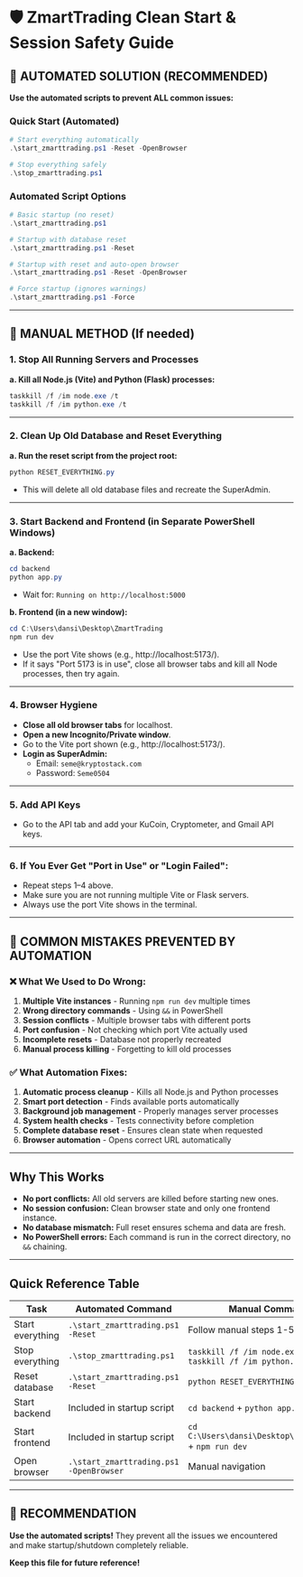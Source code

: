 # 🛡️ ZmartTrading Clean Start & Session Safety Guide

## 🚀 **AUTOMATED SOLUTION (RECOMMENDED)**

**Use the automated scripts to prevent ALL common issues:**

### **Quick Start (Automated)**
```powershell
# Start everything automatically
.\start_zmarttrading.ps1 -Reset -OpenBrowser

# Stop everything safely
.\stop_zmarttrading.ps1
```

### **Automated Script Options**
```powershell
# Basic startup (no reset)
.\start_zmarttrading.ps1

# Startup with database reset
.\start_zmarttrading.ps1 -Reset

# Startup with reset and auto-open browser
.\start_zmarttrading.ps1 -Reset -OpenBrowser

# Force startup (ignores warnings)
.\start_zmarttrading.ps1 -Force
```

---

## 🔧 **MANUAL METHOD (If needed)**

### **1. Stop All Running Servers and Processes**

**a. Kill all Node.js (Vite) and Python (Flask) processes:**
```powershell
taskkill /f /im node.exe /t
taskkill /f /im python.exe /t
```

---

### **2. Clean Up Old Database and Reset Everything**

**a. Run the reset script from the project root:**
```powershell
python RESET_EVERYTHING.py
```
- This will delete all old database files and recreate the SuperAdmin.

---

### **3. Start Backend and Frontend (in Separate PowerShell Windows)**

**a. Backend:**
```powershell
cd backend
python app.py
```
- Wait for: `Running on http://localhost:5000`

**b. Frontend (in a new window):**
```powershell
cd C:\Users\dansi\Desktop\ZmartTrading
npm run dev
```
- Use the port Vite shows (e.g., http://localhost:5173/).
- If it says "Port 5173 is in use", close all browser tabs and kill all Node processes, then try again.

---

### **4. Browser Hygiene**

- **Close all old browser tabs** for localhost.
- **Open a new Incognito/Private window**.
- Go to the Vite port shown (e.g., http://localhost:5173/).
- **Login as SuperAdmin:**  
  - Email: `seme@kryptostack.com`  
  - Password: `Seme0504`

---

### **5. Add API Keys**

- Go to the API tab and add your KuCoin, Cryptometer, and Gmail API keys.

---

### **6. If You Ever Get "Port in Use" or "Login Failed":**

- Repeat steps 1–4 above.
- Make sure you are not running multiple Vite or Flask servers.
- Always use the port Vite shows in the terminal.

---

## 🎯 **COMMON MISTAKES PREVENTED BY AUTOMATION**

### **❌ What We Used to Do Wrong:**
1. **Multiple Vite instances** - Running `npm run dev` multiple times
2. **Wrong directory commands** - Using `&&` in PowerShell
3. **Session conflicts** - Multiple browser tabs with different ports
4. **Port confusion** - Not checking which port Vite actually used
5. **Incomplete resets** - Database not properly recreated
6. **Manual process killing** - Forgetting to kill old processes

### **✅ What Automation Fixes:**
1. **Automatic process cleanup** - Kills all Node.js and Python processes
2. **Smart port detection** - Finds available ports automatically
3. **Background job management** - Properly manages server processes
4. **System health checks** - Tests connectivity before completion
5. **Complete database reset** - Ensures clean state when requested
6. **Browser automation** - Opens correct URL automatically

---

## Why This Works

- **No port conflicts:** All old servers are killed before starting new ones.
- **No session confusion:** Clean browser state and only one frontend instance.
- **No database mismatch:** Full reset ensures schema and data are fresh.
- **No PowerShell errors:** Each command is run in the correct directory, no `&&` chaining.

---

## Quick Reference Table

| Task                | Automated Command                    | Manual Command                                 |
|---------------------|--------------------------------------|------------------------------------------------|
| Start everything    | `.\start_zmarttrading.ps1 -Reset`    | Follow manual steps 1-5                        |
| Stop everything     | `.\stop_zmarttrading.ps1`            | `taskkill /f /im node.exe /t` + `taskkill /f /im python.exe /t` |
| Reset database      | `.\start_zmarttrading.ps1 -Reset`    | `python RESET_EVERYTHING.py`                   |
| Start backend       | Included in startup script           | `cd backend` + `python app.py`                 |
| Start frontend      | Included in startup script           | `cd C:\Users\dansi\Desktop\ZmartTrading` + `npm run dev` |
| Open browser        | `.\start_zmarttrading.ps1 -OpenBrowser` | Manual navigation                              |

---

## 🎉 **RECOMMENDATION**

**Use the automated scripts!** They prevent all the issues we encountered and make startup/shutdown completely reliable.

**Keep this file for future reference!** 